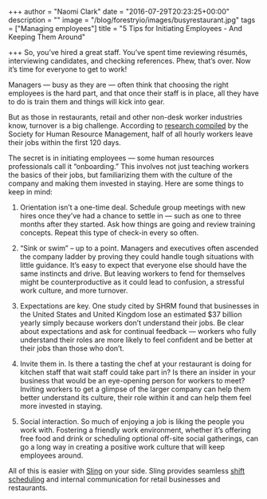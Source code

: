 +++
author = "Naomi Clark"
date = "2016-07-29T20:23:25+00:00"
description = ""
image = "/blog/forestryio/images/busyrestaurant.jpg"
tags = ["Managing employees"]
title = "5 Tips for Initiating Employees - And Keeping Them Around"

+++
So, you’ve hired a great staff. You’ve spent time reviewing résumés, interviewing candidates, and checking references. Phew, that’s over. Now it’s time for everyone to get to work!

Managers — busy as they are — often think that choosing the right employees is the hard part, and that once their staff is in place, all they have to do is train them and things will kick into gear.

But as those in restaurants, retail and other non-desk worker industries know, turnover is a big challenge. According to [research compiled](https://www.shrm.org/about/foundation/products/Documents/Onboarding%20EPG-%20FINAL.pdf) by the Society for Human Resource Management, half of all hourly workers leave their jobs within the first 120 days.

The secret is in initiating employees — some human resources professionals call it “onboarding.” This involves not just teaching workers the basics of their jobs, but familiarizing them with the culture of the company and making them invested in staying. Here are some things to keep in mind:

1.  Orientation isn’t a one-time deal. Schedule group meetings with new hires once they’ve had a chance to settle in — such as one to three months after they started. Ask how things are going and review training concepts. Repeat this type of check-in every so often.

2.  “Sink or swim” – up to a point. Managers and executives often ascended the company ladder by proving they could handle tough situations with little guidance. It’s easy to expect that everyone else should have the same instincts and drive. But leaving workers to fend for themselves might be counterproductive as it could lead to confusion, a stressful work culture, and more turnover.

3.  Expectations are key. One study cited by SHRM found that businesses in the United States and United Kingdom lose an estimated $37 billion yearly simply because workers don’t understand their jobs. Be clear about expectations and ask for continual feedback — workers who fully understand their roles are more likely to feel confident and be better at their jobs than those who don’t.

4.  Invite them in. Is there a tasting the chef at your restaurant is doing for kitchen staff that wait staff could take part in? Is there an insider in your business that would be an eye-opening person for workers to meet? Inviting workers to get a glimpse of the larger company can help them better understand its culture, their role within it and can help them feel more invested in staying.

5.  Social interaction. So much of enjoying a job is liking the people you work with. Fostering a friendly work environment, whether it’s offering free food and drink or scheduling optional off-site social gatherings, can go a long way in creating a positive work culture that will keep employees around.

All of this is easier with [Sling](https://getsling.com) on your side. Sling provides seamless [shift scheduling](https://getsling.com/blog/post/work-schedule/) and internal communication for retail businesses and restaurants.